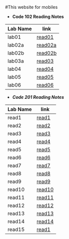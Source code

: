 #This website for mobiles

* **Code 102 Reading Notes**

| Lab Name       | link |
| ----------- | ----------- |
| lab01      | [read01](102/read1.md)|
| lab02a   | [read02a](102/lab2a.md)        |
|  lab02b      | [read02b](102/read05.md)|
|  lab03a      | [read03](102/readme3.md)|
|  lab04      | [read04](102/read4.md)|
|  lab05      | [read05](102/read5.md)|
|  lab06      | [read06](102/read6.md)|


* ***Code 201  Reading Notes***


| Lab Name       | link |
| ----------- | ----------- |
| read1     | [read1](201\read1.md)| 
| read2     | [read2](201\read2.md)|
| read3     | [read3](201\read3.md)|
| read4     | [read4](201\read4.md)|
| read5     | [read5](201\read5.md)|
| read6     | [read6](201\read6.md)|
| read7     | [read7](201\read7)|
| read8     | [read8](201\read8.md)|
| read9     | [read9](201\read9.md)|
| read10    | [read10](201\read10.md)|
| read11    | [read11](201\read11.md)|
| read12    | [read12](201\read12.md)|
| read13     | [read13](201\read13.md)|
| read14     | [read14](201\read14.md)|
| read15     | [read1](201\read15.md)|
